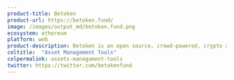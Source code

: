 ```yaml
---
product-title: Betoken
product-url: https://betoken.fund/
image: /images/output_md/betoken.fund.png
ecosystem: ethereum
platform: web
product-description: Betoken is an open source, crowd-powered, crypto asset management protocol connecting capital and talent.[Interview with Zefram Lou, co-founder of Betoken](/betoken).
coltitle:  "Asset Management Tools"
colpermalink: assets-managament-tools
twitter: https://twitter.com/betokenfund
---
```

